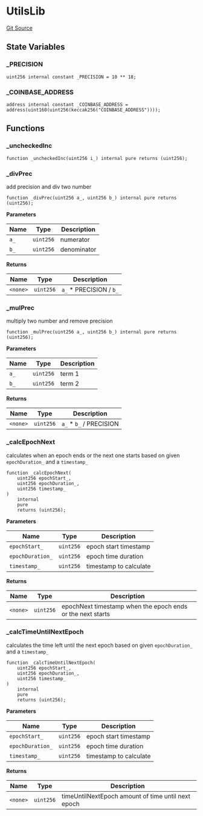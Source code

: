 # UtilsLib

[Git Source](https://github.com/rsksmart/builder-incentives-sc/blob/8b50b6318cc8362cde9fe692c46b17c03a0f97c2/src/libraries/UtilsLib.sol)

## State Variables

### \_PRECISION

```solidity
uint256 internal constant _PRECISION = 10 ** 18;
```

### \_COINBASE_ADDRESS

```solidity
address internal constant _COINBASE_ADDRESS = address(uint160(uint256(keccak256("COINBASE_ADDRESS"))));
```

## Functions

### \_uncheckedInc

```solidity
function _uncheckedInc(uint256 i_) internal pure returns (uint256);
```

### \_divPrec

add precision and div two number

```solidity
function _divPrec(uint256 a_, uint256 b_) internal pure returns (uint256);
```

**Parameters**

| Name | Type      | Description |
| ---- | --------- | ----------- |
| `a_` | `uint256` | numerator   |
| `b_` | `uint256` | denominator |

**Returns**

| Name     | Type      | Description              |
| -------- | --------- | ------------------------ |
| `<none>` | `uint256` | `a_` \* PRECISION / `b_` |

### \_mulPrec

multiply two number and remove precision

```solidity
function _mulPrec(uint256 a_, uint256 b_) internal pure returns (uint256);
```

**Parameters**

| Name | Type      | Description |
| ---- | --------- | ----------- |
| `a_` | `uint256` | term 1      |
| `b_` | `uint256` | term 2      |

**Returns**

| Name     | Type      | Description              |
| -------- | --------- | ------------------------ |
| `<none>` | `uint256` | `a_` \* `b_` / PRECISION |

### \_calcEpochNext

calculates when an epoch ends or the next one starts based on given `epochDuration_` and a `timestamp_`

```solidity
function _calcEpochNext(
    uint256 epochStart_,
    uint256 epochDuration_,
    uint256 timestamp_
)
    internal
    pure
    returns (uint256);
```

**Parameters**

| Name             | Type      | Description            |
| ---------------- | --------- | ---------------------- |
| `epochStart_`    | `uint256` | epoch start timestamp  |
| `epochDuration_` | `uint256` | epoch time duration    |
| `timestamp_`     | `uint256` | timestamp to calculate |

**Returns**

| Name     | Type      | Description                                                |
| -------- | --------- | ---------------------------------------------------------- |
| `<none>` | `uint256` | epochNext timestamp when the epoch ends or the next starts |

### \_calcTimeUntilNextEpoch

calculates the time left until the next epoch based on given `epochDuration_` and a `timestamp_`

```solidity
function _calcTimeUntilNextEpoch(
    uint256 epochStart_,
    uint256 epochDuration_,
    uint256 timestamp_
)
    internal
    pure
    returns (uint256);
```

**Parameters**

| Name             | Type      | Description            |
| ---------------- | --------- | ---------------------- |
| `epochStart_`    | `uint256` | epoch start timestamp  |
| `epochDuration_` | `uint256` | epoch time duration    |
| `timestamp_`     | `uint256` | timestamp to calculate |

**Returns**

| Name     | Type      | Description                                        |
| -------- | --------- | -------------------------------------------------- |
| `<none>` | `uint256` | timeUntilNextEpoch amount of time until next epoch |
